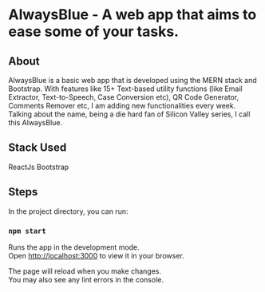 # AlwaysBlue - A web app that aims to ease some of your tasks.

## About
AlwaysBlue is a basic web app that is developed using the MERN stack and Bootstrap. With features like 15+ Text-based utility functions (like Email Extractor, Text-to-Speech, Case Conversion etc), QR Code Generator, Comments Remover etc, I am adding new functionalities every week. Talking about the name, being a die hard fan of Silicon Valley series, I call this AlwaysBlue. 

## Stack Used
ReactJs
Bootstrap

## Steps

In the project directory, you can run:

### `npm start`

Runs the app in the development mode.\
Open [http://localhost:3000](http://localhost:3000) to view it in your browser.

The page will reload when you make changes.\
You may also see any lint errors in the console.


